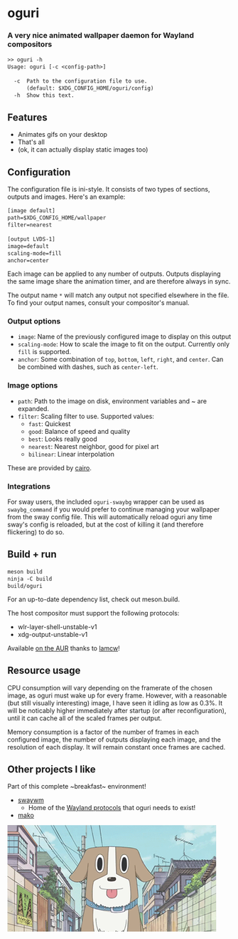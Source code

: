 # oguri
### A very nice animated wallpaper daemon for Wayland compositors

	>> oguri -h
	Usage: oguri [-c <config-path>]

	  -c  Path to the configuration file to use.
		  (default: $XDG_CONFIG_HOME/oguri/config)
	  -h  Show this text.

## Features

- Animates gifs on your desktop
- That's all
- (ok, it can actually display static images too)

## Configuration

The configuration file is ini-style. It consists of two types of sections,
outputs and images. Here's an example:

	[image default]
	path=$XDG_CONFIG_HOME/wallpaper
	filter=nearest

	[output LVDS-1]
	image=default
	scaling-mode=fill
	anchor=center

Each image can be applied to any number of outputs. Outputs displaying the same
image share the animation timer, and are therefore always in sync.

The output name `*` will match any output not specified elsewhere in the file.
To find your output names, consult your compositor's manual.

### Output options

- `image`: Name of the previously configured image to display on this output
- `scaling-mode`: How to scale the image to fit on the output. Currently only
	`fill` is supported.
- `anchor`: Some combination of `top`, `bottom`, `left`, `right`, and `center`.
	Can be combined with dashes, such as `center-left`.

### Image options

- `path`: Path to the image on disk, environment variables and ~ are expanded.
- `filter`: Scaling filter to use. Supported values:
	- `fast`: Quickest
	- `good`: Balance of speed and quality
	- `best`: Looks really good
	- `nearest`: Nearest neighbor, good for pixel art
	- `bilinear`: Linear interpolation

These are provided by [cairo](https://cairographics.org/manual/cairo-cairo-pattern-t.html#cairo-filter-t).

### Integrations

For sway users, the included `oguri-swaybg` wrapper can be used as
`swaybg_command` if you would prefer to continue managing your wallpaper from
the sway config file. This will automatically reload oguri any time sway's
config is reloaded, but at the cost of killing it (and therefore flickering)
to do so.

## Build + run

	meson build
	ninja -C build
	build/oguri

For an up-to-date dependency list, check out meson.build.

The host compositor must support the following protocols:

- wlr-layer-shell-unstable-v1
- xdg-output-unstable-v1

Available [on the AUR](https://aur.archlinux.org/packages/oguri-git/) thanks
to [lamcw](https://github.com/lamcw)!

## Resource usage

CPU consumption will vary depending on the framerate of the chosen image, as
oguri must wake up for every frame. However, with a reasonable (but still
visually interesting) image, I have seen it idling as low as 0.3%. It will be
noticably higher immediately after startup (or after reconfiguration), until it
can cache all of the scaled frames per output.

Memory consumption is a factor of the number of frames in each configured
image, the number of outputs displaying each image, and the resolution of each
display. It will remain constant once frames are cached.

## Other projects I like

Part of this complete ~breakfast~ environment!

- [swaywm](https://github.com/swaywm)
	- Home of the [Wayland protocols](https://github.com/swaywm/wlr-protocols)
	  that oguri needs to exist!
- [mako](https://github.com/emersion/mako)

![Oguri Cap](oguri-cap.gif)
